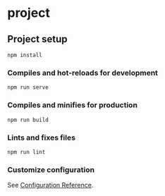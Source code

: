 # project

## Project setup

```
npm install
```

### Compiles and hot-reloads for development

```
npm run serve
```

### Compiles and minifies for production

```
npm run build
```

### Lints and fixes files

```
npm run lint
```

### Customize configuration

See [Configuration Reference](https://cli.vuejs.org/config/).

<!--  ····· -->
<!-- 创建完项目之后 -->
<!-- 1、按需引入antd cnpm install ant-design-vue --save -->
<!-- 1）先下载 npm i babel-plugin-import --save-dev -->
<!-- 2）在.babelrc文件中配置对应的插件引入 -->
<!--
  "plugins": [
      [
          "import",
          {
              "libraryName": "ant-design-vue",
              "libraryDirectory": "lib",
              "style": "css"
          }
      ]
  ]
 -->
 <!-- 3)其次就是创建一个until/import文件来放这个按需引入的组件文件 -->
 <!-- 2、 引入eslint和prettierrc校验 -->
 <!-- 3、 配置vue.config.js文件 -->
 <!-- 4、 侧边栏组件 src/components/slideBar -->
